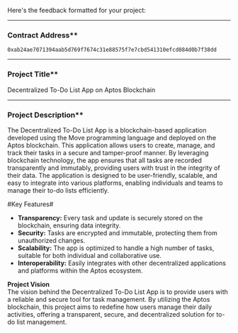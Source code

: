 Here's the feedback formatted for your project:

---

### Contract Address**  
`0xab24ae7071394aab5d769f7674c31e88575f7e7cbd541310efcd084d0b7f38dd`

---

### Project Title**  
Decentralized To-Do List App on Aptos Blockchain

---

### Project Description**  
The Decentralized To-Do List App is a blockchain-based application developed using the Move programming language and deployed on the Aptos blockchain. This application allows users to create, manage, and track their tasks in a secure and tamper-proof manner. By leveraging blockchain technology, the app ensures that all tasks are recorded transparently and immutably, providing users with trust in the integrity of their data. The application is designed to be user-friendly, scalable, and easy to integrate into various platforms, enabling individuals and teams to manage their to-do lists efficiently.

#Key Features#  
- **Transparency:** Every task and update is securely stored on the blockchain, ensuring data integrity.
- **Security:** Tasks are encrypted and immutable, protecting them from unauthorized changes.
- **Scalability:** The app is optimized to handle a high number of tasks, suitable for both individual and collaborative use.
- **Interoperability:** Easily integrates with other decentralized applications and platforms within the Aptos ecosystem.

**Project Vision**  
The vision behind the Decentralized To-Do List App is to provide users with a reliable and secure tool for task management. By utilizing the Aptos blockchain, this project aims to redefine how users manage their daily activities, offering a transparent, secure, and decentralized solution for to-do list management.

